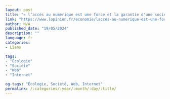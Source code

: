 ```yaml
---
layout: post
title: "« l’accès au numérique est une force et la garantie d'une société démocratique » – la tribune du parti pirate"
link: "https://www.lopinion.fr/economie/lacces-au-numerique-est-une-force-et-la-garantie-dune-societe-democratique-la-tribune-du-parti-pirate"
author: N/A
published_date: "19/05/2024"
description: ""
language: fr
categories:
- Liens

tags:
- "Écologie"
- "Société"
- "Web"
- "Internet"

og-tags: "Écologie, Société, Web, Internet"
permalink: /:categories/:year/:month/:day/:title/
---
```

